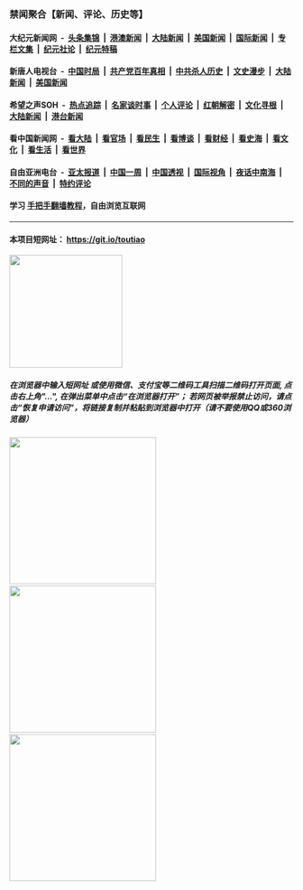 ### 禁闻聚合【新闻、评论、历史等】

#### 大纪元新闻网 &nbsp;-&nbsp; [头条集锦](indexes/E头条集锦.md?t=02040811) &nbsp;|&nbsp; [港澳新闻](indexes/E港澳新闻.md?t=02040811)  &nbsp;|&nbsp; [大陆新闻](indexes/E大陆新闻.md?t=02040811) &nbsp;|&nbsp; [美国新闻](indexes/E美国新闻.md?t=02040811) &nbsp;|&nbsp; [国际新闻](indexes/E国际新闻.md?t=02040811) &nbsp;|&nbsp; [专栏文集](indexes/E专栏文集.md?t=02040811) &nbsp;|&nbsp; [纪元社论](indexes/E纪元社论.md?t=02040811) &nbsp;|&nbsp; [纪元特稿](indexes/E纪元特稿.md?t=02040811) 

#### 新唐人电视台 &nbsp;-&nbsp; [中国时局](indexes/N中国时局.md?t=02040811) &nbsp;|&nbsp; [共产党百年真相](indexes/N共产党百年真相.md?t=02040811) &nbsp;|&nbsp; [中共杀人历史](indexes/N中共杀人历史.md?t=02040811) &nbsp;|&nbsp; [文史漫步](indexes/N文史漫步.md?t=02040811) &nbsp;|&nbsp; [大陆新闻](indexes/N大陆新闻.md?t=02040811) &nbsp;|&nbsp; [美国新闻](indexes/N美国新闻.md?t=02040811)

#### 希望之声SOH &nbsp;-&nbsp; [热点追踪](indexes/H热点追踪.md?t=02040811) &nbsp;|&nbsp; [名家谈时事](indexes/H名家谈时事.md?t=02040811) &nbsp;|&nbsp; [个人评论](indexes/H个人评论.md?t=02040811)  &nbsp;|&nbsp; [红朝解密](indexes/H红朝解密.md?t=02040811) &nbsp;|&nbsp; [文化寻根](indexes/H文化寻根.md?t=02040811) &nbsp;|&nbsp; [大陆新闻](indexes/H大陆新闻.md?t=02040811) &nbsp;|&nbsp; [港台新闻](indexes/H港台新闻.md?t=02040811)

#### 看中国新闻网 &nbsp;-&nbsp; [看大陆](indexes/S看大陆.md?t=02040811) &nbsp;|&nbsp; [看官场](indexes/S看官场.md?t=02040811) &nbsp;|&nbsp; [看民生](indexes/S看民生.md?t=02040811)  &nbsp;|&nbsp; [看博谈](indexes/S看博谈.md?t=02040811) &nbsp;|&nbsp; [看财经](indexes/S看财经.md?t=02040811) &nbsp;|&nbsp; [看史海](indexes/S看史海.md?t=02040811) &nbsp;|&nbsp; [看文化](indexes/S看文化.md?t=02040811) &nbsp;|&nbsp; [看生活](indexes/S看生活.md?t=02040811) &nbsp;|&nbsp; [看世界](indexes/S看世界.md?t=02040811)

#### 自由亚洲电台 &nbsp;-&nbsp; [亚太报道](indexes/R亚太报道.md?t=02040811) &nbsp;|&nbsp; [中国一周](indexes/R中国一周.md?t=02040811) &nbsp;|&nbsp; [中国透视](indexes/R中国透视.md?t=02040811)  &nbsp;|&nbsp; [国际视角](indexes/R国际视角.md?t=02040811) &nbsp;|&nbsp; [夜话中南海](indexes/R夜话中南海.md?t=02040811) &nbsp;|&nbsp; [不同的声音](indexes/R不同的声音.md?t=02040811) &nbsp;|&nbsp; [特约评论](indexes/R特约评论.md?t=02040811)

#### 学习 [手把手翻墙教程](https://github.com/gfw-breaker/guides/wiki)，自由浏览互联网

----

#### 本项目短网址： https://git.io/toutiao
<img src="https://raw.githubusercontent.com/gfw-breaker/banned-news/master/scripts/img/qr.png" width="200px"/>  

##### 在浏览器中输入短网址 或使用微信、支付宝等二维码工具扫描二维码打开页面, 点击右上角"...", 在弹出菜单中点击“在浏览器打开”； 若网页被举报禁止访问，请点击“恢复申请访问”，将链接复制并粘贴到浏览器中打开（请不要使用QQ或360浏览器）

<img src="https://raw.githubusercontent.com/gfw-breaker/banned-news/master/scripts/img/1.png" width="260px"/> &nbsp; <img src="https://raw.githubusercontent.com/gfw-breaker/banned-news/master/scripts/img/2.png" width="260px"/> &nbsp; <img src="https://raw.githubusercontent.com/gfw-breaker/banned-news/master/scripts/img/3.png" width="260px"/>
